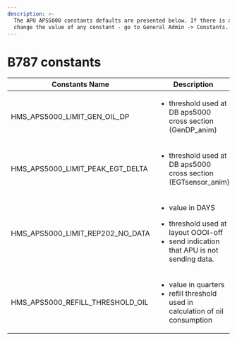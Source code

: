 ```yaml
---
description: >-
  The APU APS5000 constants defaults are presented below. If there is a need to
  change the value of any constant - go to General Admin -> Constants.
---
```


# B787 constants

| Constants Name                        | Description                                                                                                                              | Value |
| ------------------------------------- | ---------------------------------------------------------------------------------------------------------------------------------------- | ----- |
| HMS\_APS5000\_LIMIT\_GEN\_OIL\_DP     | <ul><li>threshold used at DB aps5000 cross section (GenDP_anim)</li></ul>                                                                | 20    |
| HMS\_APS5000\_LIMIT\_PEAK\_EGT\_DELTA | <ul><li>threshold used at DB aps5000 cross section (EGTsensor_anim)</li></ul>                                                            | 79.5  |
| HMS\_APS5000\_LIMIT\_REP202\_NO\_DATA | <ul><li>value in DAYS</li></ul><ul><li>threshold used at layout OOOI-off</li><li>send indication that APU is not sending data.</li></ul> | 2     |
| HMS\_APS5000\_REFILL\_THRESHOLD\_OIL  | <ul><li>value in quarters</li><li>refill threshold used in calculation of oil consumption </li></ul>                                     | 0.5   |

